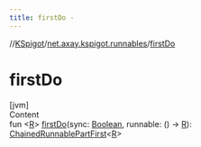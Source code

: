 ```yaml
---
title: firstDo -
---
```

//[KSpigot](../index.md)/[net.axay.kspigot.runnables](index.md)/[firstDo](first-do.md)



# firstDo  
[jvm]  
Content  
fun <[R](first-do.md)> [firstDo](first-do.md)(sync: [Boolean](https://kotlinlang.org/api/latest/jvm/stdlib/kotlin/-boolean/index.html), runnable: () -> [R](first-do.md)): [ChainedRunnablePartFirst](-chained-runnable-part-first/index.md)<[R](first-do.md)>  



